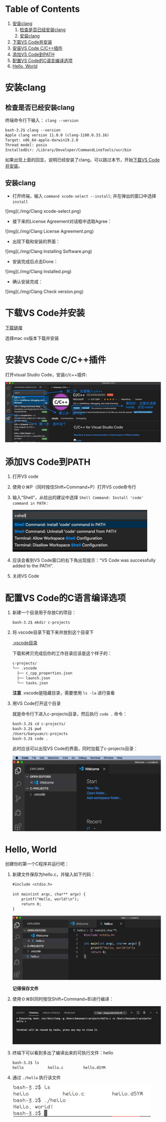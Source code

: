 
# Table of Contents

1.  [安装clang](#org0683f84)
    1.  [检查是否已经安装clang](#org6872f2b)
    2.  [安装clang](#org08aef50)
2.  [下载VS Code并安装](#org9d302d7)
3.  [安装VS Code C/C++插件](#org18f138c)
4.  [添加VS Code到PATH](#org3d5f439)
5.  [配置VS Code的C语言编译选项](#orgf23f360)
6.  [Hello, World](#org72462db)


<a id="org0683f84"></a>

# 安装clang


<a id="org6872f2b"></a>

## 检查是否已经安装clang

终端命令行下输入： `clang --version` 

    bash-3.2$ clang --version
    Apple clang version 11.0.0 (clang-1100.0.33.16)
    Target: x86_64-apple-darwin19.2.0
    Thread model: posix
    InstalledDir: /Library/Developer/CommandLineTools/usr/bin

如果出现上面的回显，说明已经安装了clang，可以跳过本节，开始[下载VS Code并安装](#org9d302d7)。


<a id="org08aef50"></a>

## 安装clang

-   打开终端，输入 `command xcode-select --install`; 并在弹出的窗口中选择 `install`

![img](./img/Clang xcode-select.png)

-   接下来的License Agreement对话框中选取Agree：

![img](./img/Clang License Agreement.png)

-   出现下载和安装的界面：

![img](./img/Clang Installing Software.png)

-   安装完成后点击Done：

![img](./img/Clang Installed.png)

-   确认安装完成：

![img](./img/Clang Check version.png)


<a id="org9d302d7"></a>

# 下载VS Code并安装

[下载链接](https://code.visualstudio.com/download)

选择mac os版本下载并安装


<a id="org18f138c"></a>

# 安装VS Code C/C++插件

打开visual Studio Code，安装c/c++插件:

![img](./img/vs-install-plugin.png)


<a id="org3d5f439"></a>

# 添加VS Code到PATH

1.  打开VS code
2.  使用⇧⌘P（同时按住Shift+Command+P）打开VS code命令行
3.  输入“Shell”，从给出的建议中选择 `Shell Command: Install 'code' command in PATH` :
    
    ![img](./img/mac-command-palette-shell-command.png)

4.  应该会看到VS Code窗口的右下角出现提示：“VS Code was successfully added to the PATH”.
5.  关闭VS Code


<a id="orgf23f360"></a>

# 配置VS Code的C语言编译选项

1.  新建一个目录用于存放C的项目：
    
        bash-3.2$ mkdir c-projects

2.  将.vscode目录下载下来并放到这个目录下
    
    [.vscode目录](https://github.com/linc5403/c/tree/master/ide/macos/.vscode)
    
    下载和拷贝完成后你的工作目录应该是这个样子的：
    
        c-projects/
        └── .vscode
          ├── c_cpp_properties.json
          ├── launch.json
          └── tasks.json
    
    **注意** .vscode是隐藏目录，需要使用 `ls -la` 进行查看

3.  用VS Code打开这个目录
    
    就是命令行下进入c-projects目录，然后执行 `code .` 命令：
    
        bash-3.2$ cd c-projects/
        bash-3.2$ pwd
        /Users/banyuan/c-projects
        bash-3.2$ code .
    
    此时应该可以出现VS Code的界面，同时加载了c-projects目录：
    
    ![img](./img/vs-code-startup.png)


<a id="org72462db"></a>

# Hello, World

创建你的第一个C程序并运行吧：

1.  新建文件保存为hello.c，并输入如下代码：
    
        #include <stdio.h>
        
        int main(int argc, char** argv) {
            printf("Hello, world!\n");
            return 0;
        }
    
    ![img](./img/hello-code.png)
    
    **记得保存文件**

2.  使用⇧⌘B(同时按住Shift+Command+B)进行编译：
    
    ![img](./img/compile.png)

3.  终端下可以看到多出了编译出来的可执行文件：hello
    
        bash-3.2$ ls
        hello           hello.c         hello.dSYM

4.  通过 `./hello` 执行该文件
    
    ![img](./img/result.png)

